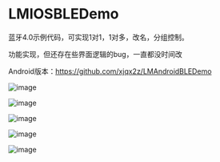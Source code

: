 # LMIOSBLEDemo

蓝牙4.0示例代码，可实现1对1，1对多，改名，分组控制。

功能实现，但还存在些界面逻辑的bug，一直都没时间改

Android版本：https://github.com/xjqx2z/LMAndroidBLEDemo

![image](https://github.com/xjqx2z/LMIOSBLEDemo/blob/master/ScreenShot/0F2842F42C76CDB5EC721241F5AF258D.jpeg)
 
 ![image](https://github.com/xjqx2z/LMIOSBLEDemo/blob/master/ScreenShot/69CE1C15D6DE0227472A11B5EE925C37.jpeg)
 
 ![image](https://github.com/xjqx2z/LMIOSBLEDemo/blob/master/ScreenShot/93F386A763F339E668C1EF1520EE6825.jpeg)
 
 ![image](https://github.com/xjqx2z/LMIOSBLEDemo/blob/master/ScreenShot/B9324419243B63A0E97BED2F132C4DED.jpeg)
 
 ![image](https://github.com/xjqx2z/LMIOSBLEDemo/blob/master/ScreenShot/FD3B6D4C456EB7E297A4D6F3AEB661C8.jpeg)
